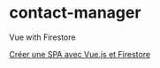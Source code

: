 # contact-manager
Vue with Firestore

[Créer une SPA avec Vue.js et Firestore](https://codeconcept.teachable.com/p/creer-une-single-page-application-avec-vue-js-et-firestore/)
